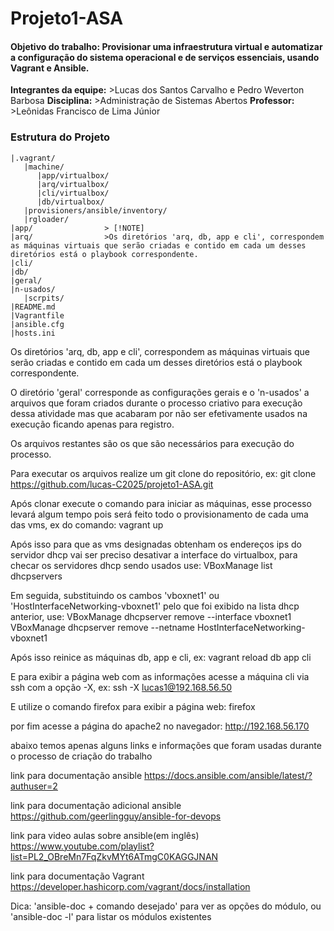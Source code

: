 # Projeto1-ASA
#### Objetivo do trabalho: Provisionar uma infraestrutura virtual e automatizar a configuração do sistema operacional e de serviços essenciais, usando Vagrant e Ansible.

**Integrantes da equipe:**
    >Lucas dos Santos Carvalho e Pedro Weverton Barbosa
**Disciplina:**
    >Administração de Sistemas Abertos
**Professor:**
    >Leônidas Francisco de Lima Júnior

### Estrutura do Projeto
```
|.vagrant/
   |machine/
      |app/virtualbox/
      |arq/virtualbox/
      |cli/virtualbox/
      |db/virtualbox/
   |provisioners/ansible/inventory/
   |rgloader/
|app/                > [!NOTE]    
|arq/                >Os diretórios 'arq, db, app e cli', correspondem as máquinas virtuais que serão criadas e contido em cada um desses diretórios está o playbook correspondente.
|cli/
|db/
|geral/
|n-usados/
   |scrpits/
|README.md
|Vagrantfile
|ansible.cfg
|hosts.ini
```

Os diretórios 'arq, db, app e cli', correspondem as máquinas virtuais que serão criadas e contido em cada um desses diretórios está o playbook correspondente.

O diretório 'geral' corresponde as configurações gerais e o 'n-usados' a arquivos que foram criados durante o processo criativo para execução dessa atividade mas que acabaram por não ser efetivamente usados na execução ficando apenas para registro.

Os arquivos restantes são os que são necessários para execução do processo.

Para executar os arquivos realize um git clone do repositório, ex:
    git clone https://github.com/lucas-C2025/projeto1-ASA.git

Após clonar execute o comando para iniciar as máquinas, esse processo levará algum tempo pois será feito todo o provisionamento de cada uma das vms, ex do comando:
    vagrant up

Após isso para que as vms designadas obtenham os endereços ips do servidor dhcp vai ser preciso desativar a interface do virtualbox, para checar os servidores dhcp sendo usados use:
    VBoxManage list dhcpservers

Em seguida, substituindo os cambos 'vboxnet1' ou 'HostInterfaceNetworking-vboxnet1' pelo que foi exibido na lista dhcp anterior, use:
    VBoxManage dhcpserver remove --interface vboxnet1  
    VBoxManage dhcpserver remove --netname HostInterfaceNetworking-vboxnet1

Após isso reinice as máquinas db, app e cli, ex:
    vagrant reload db app cli

E para exibir a página web com as informações acesse a máquina cli via ssh com a opção -X, ex:
    ssh -X lucas1@192.168.56.50

E utilize o comando firefox para exibir a página web:
    firefox

por fim acesse a página do apache2 no navegador:
    http://192.168.56.170


abaixo temos apenas alguns links e informações que foram usadas durante o processo de criação do trabalho


link para documentação ansible https://docs.ansible.com/ansible/latest/?authuser=2

link para documentação adicional ansible https://github.com/geerlingguy/ansible-for-devops

link para video aulas sobre ansible(em inglês) https://www.youtube.com/playlist?list=PL2_OBreMn7FqZkvMYt6ATmgC0KAGGJNAN

link para documentação Vagrant https://developer.hashicorp.com/vagrant/docs/installation

Dica:
    'ansible-doc + comando desejado' para ver as opções do módulo, ou 'ansible-doc -l' para listar os módulos existentes


